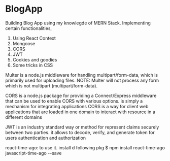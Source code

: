 # BlogApp
Building Blog App using my knowlegde of MERN Stack. Implementing certain functionalities, 
1. Using React Context
2. Mongoose
3. CORS
4. JWT
5. Cookies and goodies
6. Some tricks in CSS


Multer is a node.js middleware for handling multipart/form-data,
                     which is primarily used for uploading files.
NOTE: Multer will not process any form which is not multipart (multipart/form-data).

CORS is a node.js package for providing a Connect/Express middleware that can be used to enable CORS with various options.
        is simply a mechanism for integrating applications
        CORS is a way for client web applications that are loaded in one domain to interact with resource in a different domains

JWT is an industry standard way or method for represent claims securely between two parties.
        it allows to decode, verify, and generate token for users authentication and authorization

 react-time-ago: to use it. install d following pkg
 $ npm install react-time-ago javascript-time-ago --save
